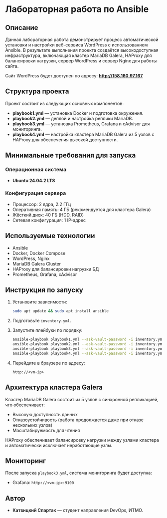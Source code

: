 # Лабораторная работа по Ansible

## Описание

Данная лабораторная работа демонстрирует процесс автоматической установки и настройки веб-сервиса WordPress с использованием Ansible. В результате выполнения проекта создаётся высокодоступная инфраструктура, включающая кластер MariaDB Galera, HAProxy для балансировки нагрузки, сервер WordPress и сервер Nginx для работы сайта.

Сайт WordPress будет доступен по адресу: **http://158.160.97.167**

## Структура проекта

Проект состоит из следующих основных компонентов:

- **playbook1.yml** — установка Docker и подготовка окружения.
- **playbook2.yml** — деплой и настройка реплики MariaDB.
- **playbook3.yml** — установка Prometheus, Grafana и cAdvisor для мониторинга.
- **playbook4.yml** — настройка кластера MariaDB Galera из 5 узлов с HAProxy для обеспечения высокой доступности.

## Минимальные требования для запуска

### Операционная система

- **Ubuntu 24.04.2 LTS**

### Конфигурация сервера

- Процессор: 2 ядра, 2.2 ГГц
- Оперативная память: 4 ГБ (рекомендуется для кластера Galera)
- Жёсткий диск: 40 ГБ (HDD, RAID)
- Сетевая конфигурация: 1 IP-адрес

## Используемые технологии

- Ansible
- Docker, Docker Compose
- WordPress, Nginx
- MariaDB Galera Cluster
- HAProxy для балансировки нагрузки БД
- Prometheus, Grafana, cAdvisor

## Инструкция по запуску

1. Установите зависимости:
   ```bash
   sudo apt update && sudo apt install ansible
   ```

2. Подготовьте `inventory.yml`.

3. Запустите плейбуки по порядку:
   ```bash
   ansible-playbook playbook1.yml --ask-vault-password -i inventory.yml
   ansible-playbook playbook2.yml --ask-vault-password -i inventory.yml
   ansible-playbook playbook3.yml --ask-vault-password -i inventory.yml
   ansible-playbook playbook4.yml --ask-vault-password -i inventory.yml
   ```

4. Перейдите в браузере по адресу:
   ```
   http://<vm-ip>
   ```

## Архитектура кластера Galera

Кластер MariaDB Galera состоит из 5 узлов с синхронной репликацией, что обеспечивает:
- Высокую доступность данных
- Отказоустойчивость (работа продолжается даже при отказе нескольких узлов)
- Масштабируемость для чтения

HAProxy обеспечивает балансировку нагрузки между узлами кластера и автоматически исключает неработающие узлы.

## Мониторинг

После запуска `playbook3.yml`, система мониторинга будет доступна:

- Grafana: `http://<vm-ip>:9100`

## Автор

- **Катвицкий Спартак** — студент направления DevOps, ИТМО.
